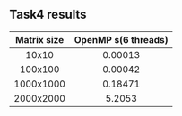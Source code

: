 ## Task4 results
| **Matrix size** | **OpenMP s(6 threads)** |
|:---------------:|:-----------------------:|
|      10x10      |         0.00013         |
|     100x100     |         0.00042         |
|    1000x1000    |         0.18471         |
|    2000x2000    |          5.2053         |
